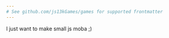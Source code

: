 ```yaml
---
# See github.com/js13kGames/games for supported frontmatter
---
```

I just want to make small js moba ;)